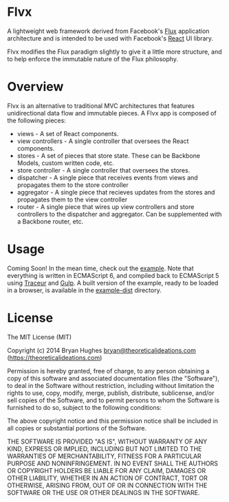 Flvx
====

A lightweight web framework derived from Facebook's [Flux](http://facebook.github.io/react/docs/flux-overview.html)
application architecture and is intended to be used with Facebook's [React](http://facebook.github.io/react/) UI library.

Flvx modifies the Flux paradigm slightly to give it a little more structure, and to help enforce the immutable nature
of the Flux philosophy.

# Overview

Flvx is an alternative to traditional MVC architectures that features unidirectional data flow and immutable pieces.
A Flvx app is composed of the following pieces:

- views - A set of React components.
- view controllers - A single controller that oversees the React components.
- stores - A set of pieces that store state. These can be Backbone Models, custom written code, etc.
- store controller - A single controller that oversees the stores.
- dispatcher - A single piece that receives events from views and propagates them to the store controller
- aggregator - A single piece that recieves updates from the stores and propagates them to the view controller
- router - A single piece that wires up view controllers and store controllers to the dispatcher and aggregator. Can be supplemented with a Backbone router, etc.

# Usage

Coming Soon! In the mean time, check out the [example](example). Note that everything is written in ECMAScript 6, and compiled back
to ECMAScript 5 using [Traceur](https://github.com/google/traceur-compiler/wiki/GettingStarted) and [Gulp](http://gulpjs.com/). A built version of the example, ready to be loaded in a browser, is
available in the [example-dist](example-dist) directory.

License
=======

The MIT License (MIT)

Copyright (c) 2014 Bryan Hughes bryan@theoreticalideations.com (https://theoreticalideations.com)

Permission is hereby granted, free of charge, to any person obtaining a copy
of this software and associated documentation files (the "Software"), to deal
in the Software without restriction, including without limitation the rights
to use, copy, modify, merge, publish, distribute, sublicense, and/or sell
copies of the Software, and to permit persons to whom the Software is
furnished to do so, subject to the following conditions:

The above copyright notice and this permission notice shall be included in
all copies or substantial portions of the Software.

THE SOFTWARE IS PROVIDED "AS IS", WITHOUT WARRANTY OF ANY KIND, EXPRESS OR
IMPLIED, INCLUDING BUT NOT LIMITED TO THE WARRANTIES OF MERCHANTABILITY,
FITNESS FOR A PARTICULAR PURPOSE AND NONINFRINGEMENT. IN NO EVENT SHALL THE
AUTHORS OR COPYRIGHT HOLDERS BE LIABLE FOR ANY CLAIM, DAMAGES OR OTHER
LIABILITY, WHETHER IN AN ACTION OF CONTRACT, TORT OR OTHERWISE, ARISING FROM,
OUT OF OR IN CONNECTION WITH THE SOFTWARE OR THE USE OR OTHER DEALINGS IN
THE SOFTWARE.